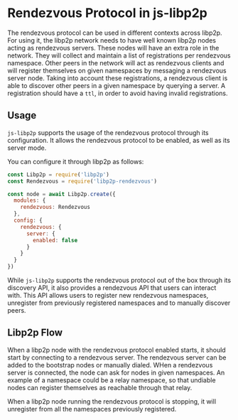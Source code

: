 # Rendezvous Protocol in js-libp2p

The rendezvous protocol can be used in different contexts across libp2p. For using it, the libp2p network needs to have well known libp2p nodes acting as rendezvous servers. These nodes will have an extra role in the network. They will collect and maintain a list of registrations per rendezvous namespace. Other peers in the network will act as rendezvous clients and will register themselves on given namespaces by messaging a rendezvous server node. Taking into account these registrations, a rendezvous client is able to discover other peers in a given namespace by querying a server. A registration should have a `ttl`, in order to avoid having invalid registrations.

## Usage

`js-libp2p` supports the usage of the rendezvous protocol through its configuration. It allows the rendezvous protocol to be enabled, as well as its server mode.

You can configure it through libp2p as follows:

```js
const Libp2p = require('libp2p')
const Rendezvous = require('libp2p-rendezvous')

const node = await Libp2p.create({
  modules: {
    rendezvous: Rendezvous
  },
  config: {
    rendezvous: {
      server: {
        enabled: false
      }
    }
  }
})
```

While `js-libp2p` supports the rendezvous protocol out of the box through its discovery API, it also provides a rendezvous API that users can interact with. This API allows users to register new rendezvous namespaces, unregister from previously registered namespaces and to manually discover peers.

## Libp2p Flow

When a libp2p node with the rendezvous protocol enabled starts, it should start by connecting to a rendezvous server. The rendezvous server can be added to the bootstrap nodes or manually dialed. WHen a rendezvous server is connected, the node can ask for nodes in given namespaces. An example of a namespace could be a relay namespace, so that undiable nodes can register themselves as reachable through that relay.

When a libp2p node running the rendezvous protocol is stopping, it will unregister from all the namespaces previously registered.
